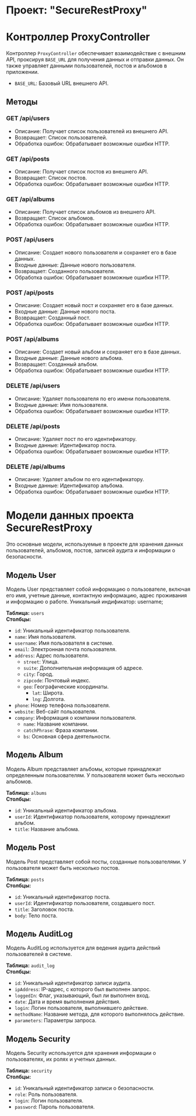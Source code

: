 # Проект: "SecureRestProxy"


# Контроллер ProxyController

Контроллер `ProxyController` обеспечивает взаимодействие с внешним API, проксируя `BASE_URL` для получения данных и отправки данных. 
Он также управляет данными пользователей, постов и альбомов в приложении.

- `BASE_URL`: Базовый URL внешнего API.

## Методы

### GET /api/users

- Описание: Получает список пользователей из внешнего API.
- Возвращает: Список пользователей.
- Обработка ошибок: Обрабатывает возможные ошибки HTTP.

### GET /api/posts

- Описание: Получает список постов из внешнего API.
- Возвращает: Список постов.
- Обработка ошибок: Обрабатывает возможные ошибки HTTP.

### GET /api/albums

- Описание: Получает список альбомов из внешнего API.
- Возвращает: Список альбомов.
- Обработка ошибок: Обрабатывает возможные ошибки HTTP.

### POST /api/users

- Описание: Создает нового пользователя и сохраняет его в базе данных.
- Входные данные: Данные нового пользователя.
- Возвращает: Созданного пользователя.
- Обработка ошибок: Обрабатывает возможные ошибки HTTP.

### POST /api/posts

- Описание: Создает новый пост и сохраняет его в базе данных.
- Входные данные: Данные нового поста.
- Возвращает: Созданный пост.
- Обработка ошибок: Обрабатывает возможные ошибки HTTP.

### POST /api/albums

- Описание: Создает новый альбом и сохраняет его в базе данных.
- Входные данные: Данные нового альбома.
- Возвращает: Созданный альбом.
- Обработка ошибок: Обрабатывает возможные ошибки HTTP.

### DELETE /api/users

- Описание: Удаляет пользователя по его имени пользователя.
- Входные данные: Имя пользователя.
- Обработка ошибок: Обрабатывает возможные ошибки HTTP.

### DELETE /api/posts

- Описание: Удаляет пост по его идентификатору.
- Входные данные: Идентификатор поста.
- Обработка ошибок: Обрабатывает возможные ошибки HTTP.

### DELETE /api/albums

- Описание: Удаляет альбом по его идентификатору.
- Входные данные: Идентификатор альбома.
- Обработка ошибок: Обрабатывает возможные ошибки HTTP.




# Модели данных проекта SecureRestProxy

Это основные модели, используемые в проекте для хранения данных пользователей, альбомов, постов, записей аудита и информации о безопасности.

## Модель User

Модель User представляет собой информацию о пользователе, включая его имя, учетные данные, контактную информацию, адрес проживания и информацию о работе. 
Уникальный индификатор: username;

**Таблица:** `users`  
**Столбцы:**
- `id`: Уникальный идентификатор пользователя.
- `name`: Имя пользователя.
- `username`: Имя пользователя в системе.
- `email`: Электронная почта пользователя.
- `address`: Адрес пользователя.
  - `street`: Улица.
  - `suite`: Дополнительная информация об адресе.
  - `city`: Город.
  - `zipcode`: Почтовый индекс.
  - `geo`: Географические координаты.
    - `lat`: Широта.
    - `lng`: Долгота.
- `phone`: Номер телефона пользователя.
- `website`: Веб-сайт пользователя.
- `company`: Информация о компании пользователя.
  - `name`: Название компании.
  - `catchPhrase`: Фраза компании.
  - `bs`: Основная сфера деятельности.


## Модель Album

Модель Album представляет альбомы, которые принадлежат определенным пользователям.
У пользователя может быть несколько альбомов.

**Таблица:** `albums`  
**Столбцы:**
- `id`: Уникальный идентификатор альбома.
- `userId`: Идентификатор пользователя, которому принадлежит альбом.
- `title`: Название альбома.

## Модель Post

Модель Post представляет собой посты, созданные пользователями.
У пользователя может быть несколько постов.

**Таблица:** `posts`  
**Столбцы:**
- `id`: Уникальный идентификатор поста.
- `userId`: Идентификатор пользователя, создавшего пост.
- `title`: Заголовок поста.
- `body`: Тело поста.

  
## Модель AuditLog

Модель AuditLog используется для ведения аудита действий пользователей в системе.

**Таблица:** `audit_log`  
**Столбцы:**
- `id`: Уникальный идентификатор записи аудита.
- `ipAddress`: IP-адрес, с которого был выполнен запрос.
- `loggedIn`: Флаг, указывающий, был ли выполнен вход.
- `date`: Дата и время выполнения действия.
- `login`: Логин пользователя, выполнившего действие.
- `methodName`: Название метода, для которого выполнялось действие.
- `parameters`: Параметры запроса.


## Модель Security

Модель Security используется для хранения информации о пользователях, их ролях и учетных данных.

**Таблица:** `security`  
**Столбцы:**
- `id`: Уникальный идентификатор записи о безопасности.
- `role`: Роль пользователя.
- `login`: Логин пользователя.
- `password`: Пароль пользователя.


